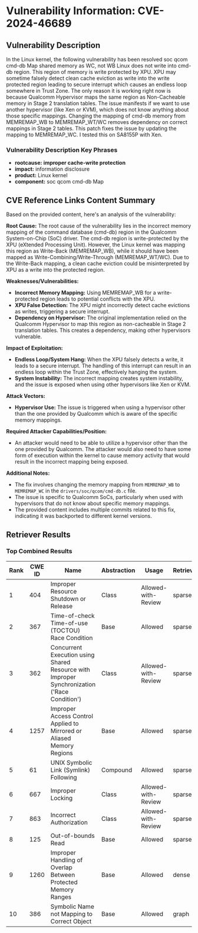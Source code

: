 # Vulnerability Information: CVE-2024-46689

## Vulnerability Description
In the Linux kernel, the following vulnerability has been resolved soc qcom cmd-db Map shared memory as WC, not WB Linux does not write into cmd-db region. This region of memory is write protected by XPU. XPU may sometime falsely detect clean cache eviction as write into the write protected region leading to secure interrupt which causes an endless loop somewhere in Trust Zone. The only reason it is working right now is because Qualcomm Hypervisor maps the same region as Non-Cacheable memory in Stage 2 translation tables. The issue manifests if we want to use another hypervisor (like Xen or KVM), which does not know anything about those specific mappings. Changing the mapping of cmd-db memory from MEMREMAP_WB to MEMREMAP_WT/WC removes dependency on correct mappings in Stage 2 tables. This patch fixes the issue by updating the mapping to MEMREMAP_WC. I tested this on SA8155P with Xen.

### Vulnerability Description Key Phrases
- **rootcause:** **improper cache-write protection**
- **impact:** information disclosure
- **product:** Linux kernel
- **component:** soc qcom cmd-db Map

## CVE Reference Links Content Summary
Based on the provided content, here's an analysis of the vulnerability:

**Root Cause:**
The root cause of the vulnerability lies in the incorrect memory mapping of the command database (cmd-db) region in the Qualcomm System-on-Chip (SoC) driver. The cmd-db region is write-protected by the XPU (eXtended Processing Unit). However, the Linux kernel was mapping this region as Write-Back (MEMREMAP_WB), while it should have been mapped as Write-Combining/Write-Through (MEMREMAP_WT/WC). Due to the Write-Back mapping, a clean cache eviction could be misinterpreted by XPU as a write into the protected region.

**Weaknesses/Vulnerabilities:**
- **Incorrect Memory Mapping:** Using MEMREMAP_WB for a write-protected region leads to potential conflicts with the XPU.
- **XPU False Detection:** The XPU might incorrectly detect cache evictions as writes, triggering a secure interrupt.
- **Dependency on Hypervisor:** The original implementation relied on the Qualcomm Hypervisor to map this region as non-cacheable in Stage 2 translation tables. This creates a dependency, making other hypervisors vulnerable.

**Impact of Exploitation:**
- **Endless Loop/System Hang:** When the XPU falsely detects a write, it leads to a secure interrupt. The handling of this interrupt can result in an endless loop within the Trust Zone, effectively hanging the system.
- **System Instability:** The incorrect mapping creates system instability, and the issue is exposed when using other hypervisors like Xen or KVM.

**Attack Vectors:**
- **Hypervisor Use:** The issue is triggered when using a hypervisor other than the one provided by Qualcomm which is aware of the specific memory mappings.

**Required Attacker Capabilities/Position:**
- An attacker would need to be able to utilize a hypervisor other than the one provided by Qualcomm. The attacker would also need to have some form of execution within the kernel to cause memory activity that would result in the incorrect mapping being exposed.

**Additional Notes:**
- The fix involves changing the memory mapping from `MEMREMAP_WB` to `MEMREMAP_WC` in the `drivers/soc/qcom/cmd-db.c` file.
- The issue is specific to Qualcomm SoCs, particularly when used with hypervisors that do not know about specific memory mappings.
- The provided content includes multiple commits related to this fix, indicating it was backported to different kernel versions.

## Retriever Results

### Top Combined Results

| Rank | CWE ID | Name | Abstraction | Usage  | Retrievers | Individual Scores |
|------|--------|------|-------------|-------|------------|-------------------|
| 1 | 404 | Improper Resource Shutdown or Release | Class | Allowed-with-Review | sparse | 0.755 |
| 2 | 367 | Time-of-check Time-of-use (TOCTOU) Race Condition | Base | Allowed | sparse | 0.718 |
| 3 | 362 | Concurrent Execution using Shared Resource with Improper Synchronization ('Race Condition') | Class | Allowed-with-Review | sparse | 0.656 |
| 4 | 1257 | Improper Access Control Applied to Mirrored or Aliased Memory Regions | Base | Allowed | sparse | 0.656 |
| 5 | 61 | UNIX Symbolic Link (Symlink) Following | Compound | Allowed | sparse | 0.637 |
| 6 | 667 | Improper Locking | Class | Allowed-with-Review | sparse | 0.632 |
| 7 | 863 | Incorrect Authorization | Class | Allowed-with-Review | sparse | 0.627 |
| 8 | 125 | Out-of-bounds Read | Base | Allowed | sparse | 0.621 |
| 9 | 1260 | Improper Handling of Overlap Between Protected Memory Ranges | Base | Allowed | dense | 0.591 |
| 10 | 386 | Symbolic Name not Mapping to Correct Object | Base | Allowed | graph | 0.003 |

